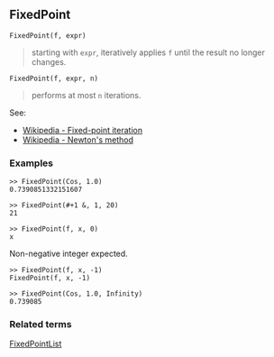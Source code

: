 ## FixedPoint  

```
FixedPoint(f, expr)
```
 
> starting with `expr`, iteratively applies `f` until the result no longer changes.

```
FixedPoint(f, expr, n)
```

> performs at most `n` iterations.

See:
* [Wikipedia - Fixed-point iteration](https://en.wikipedia.org/wiki/Fixed-point_iteration)
* [Wikipedia - Newton's method](https://en.wikipedia.org/wiki/Newton%27s_method)

### Examples

```
>> FixedPoint(Cos, 1.0)
0.7390851332151607
 
>> FixedPoint(#+1 &, 1, 20)
21

>> FixedPoint(f, x, 0)
x
```

Non-negative integer expected.

```
>> FixedPoint(f, x, -1)
FixedPoint(f, x, -1)

>> FixedPoint(Cos, 1.0, Infinity)
0.739085
```

### Related terms 
[FixedPointList](FixedPointList.md) 
